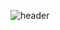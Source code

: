 ![header](https://capsule-render.vercel.app/api?type=waving&color=auto&height=300&section=header&text=Yun%20Min%20Woo&fontSize=90)
